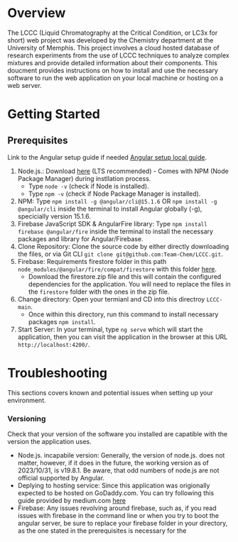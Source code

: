 # Overview
The LCCC (Liquid Chromatography at the Critical Condition, or LC3x for short) web project was developed by the Chemistry department at the University of Memphis. This project involves a cloud hosted database of research experiments from the use of LCCC techniques to analyze complex mixtures and provide detailed information about their components. This doucment provides instructions on how to install and use the necessary software to run the web application on your local machine or hosting on a web server.

# Getting Started

## Prerequisites
Link to the Angular setup guide if needed [Angular setup local guide](https://angular.io/guide/setup-local).
1. Node.js.: Download [here](https://nodejs.org/en/download) (LTS recommended) - Comes with NPM (Node Package Manager) during instllation process.
   * Type `node -v` (check if Node is installed).
   * Type `npm -v` (check if Node Package Manager is installed).
3. NPM: Type ```npm install -g @angular/cli@15.1.6``` OR ```npm install -g @angular/cli``` inside the terminal to install Angular globally (-g), specicially version 15.1.6.
4. Firebase JavaScript SDK & AngularFire library: Type ```npm install firebase @angular/fire``` inside the terminal to install the necessary packages and library for Angular/Firebase.
5. Clone Repository: Clone the source code by either directly downloading the files, or via Git CLI ```git clone git@github.com:Team-Chem/LCCC.git```.
6. Firebase: Requirements firestore folder in this path `node_modules/@angular/fire/compat/firestore` with this folder [here](https://github.com/Team-Chem/LCCC/tree/main/Firestore%20Dependencies%20Download).
   * Download the firestore.zip file and this will contain the configured dependencies for the application. You will need to replace the files in the `firestore` folder with the ones in the zip file.
8. Change directory: Open your termianl and CD into this directroy `LCCC-main`.
   * Once within this directory, run this command to install necessary packages `npm install`.
11. Start Server: In your terminal, type ```ng serve``` which will start the application, then you can visit the application in the browser at this URL `http://localhost:4200/`.

# Troubleshooting
This sections covers known and potential issues when setting up your environment.

### Versioning
Check that your version of the software you installed are capatible with the version the application uses. 
* Node.js. incapabile version: Generally, the version of node.js. does not matter, however, if it does in the future, the working version as of 2023/10/31, is v19.8.1. Be aware, that odd numbers of node.js are not official supported by Angular.
* Deplying to hosting service: Since this application was origionally expected to be hosted on GoDaddy.com. You can try following this guide provided by medium.com [here](https://medium.com/@uk1992.me/web-application-deployment-angular-flask-godaddy-f43286f3c8fa)
* Firebase: Any issues revolving around firebase, such as, if you read issues with firebase in the command line or when you try to boot the angular server, be sure to replace your firebase folder in your directory, as the one stated in the prerequisites is necessary for the 
